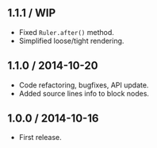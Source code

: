 1.1.1 / WIP
------------------

- Fixed `Ruler.after()` method.
- Simplified loose/tight rendering.


1.1.0 / 2014-10-20
------------------

- Code refactoring, bugfixes, API update.
- Added source lines info to block nodes.


1.0.0 / 2014-10-16
------------------

- First release.